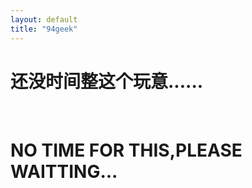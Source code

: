 ```yaml
---
layout: default
title: "94geek"
---
```


<H1>还没时间整这个玩意......</H1>
</br>
<H1>NO TIME FOR THIS,PLEASE WAITTING...</H1>
</br>
